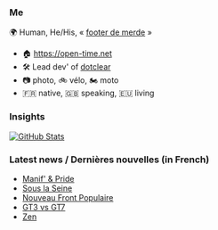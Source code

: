 ### Me

🌍 Human, He/His, « [footer de merde](https://open-time.net/post/2013/07/17/La-veritable-histoire-du-Footer-de-merde-) » 
* 🏠 https://open-time.net 
* 🛠️ Lead dev' of [dotclear](https://git.dotclear.org/dev/dotclear)
* 📷 photo, 🚲 vélo, 🏍️ moto 
* 🇫🇷 native, 🇬🇧 speaking, 🇪🇺 living

### Insights

[![GitHub Stats](https://github-readme-stats-sigma-five.vercel.app/api?username=franck-paul)](https://github.com/franck-paul)

### Latest news / Dernières nouvelles (in French)

<!-- BLOG-POST-LIST:START -->
- [Manif&#39; &amp; Pride](https://open-time.net/post/2024/06/17/Manif-Pride)
- [Sous la Seine](https://open-time.net/post/2024/06/16/Sous-la-Seine)
- [Nouveau Front Populaire](https://open-time.net/post/2024/06/15/Nouveau-Front-Populaire)
- [GT3 vs GT7](https://open-time.net/post/2024/06/14/GT3-vs-GT7)
- [Zen](https://open-time.net/post/2024/06/13/Zen)
<!-- BLOG-POST-LIST:END -->
